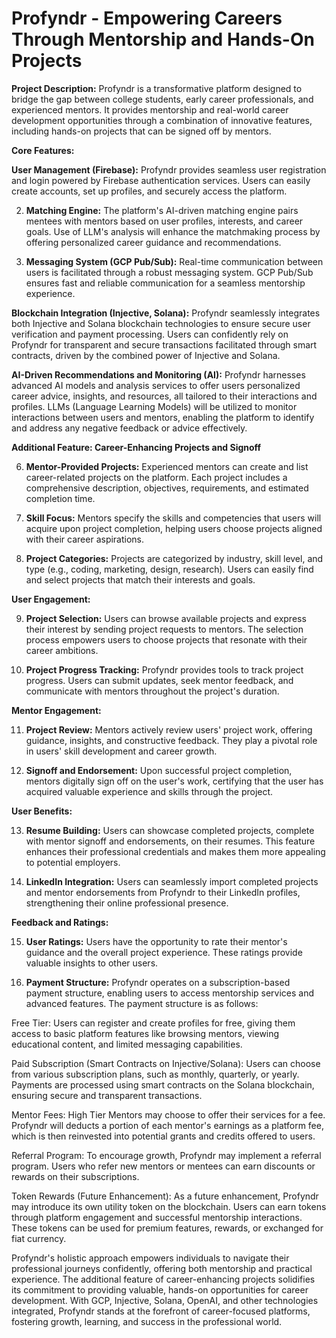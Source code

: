 # Profyndr - Empowering Careers Through Mentorship and Hands-On Projects

**Project Description:** Profyndr is a transformative platform designed to bridge the gap between college students, early career professionals, and experienced mentors. It provides mentorship and real-world career development opportunities through a combination of innovative features, including hands-on projects that can be signed off by mentors.

**Core Features:**

**User Management (Firebase):** Profyndr provides seamless user registration and login powered by Firebase authentication services. Users can easily create accounts, set up profiles, and securely access the platform.

2. **Matching Engine:** The platform's AI-driven matching engine pairs mentees with mentors based on user profiles, interests, and career goals. Use of LLM's analysis will enhance the matchmaking process by offering personalized career guidance and recommendations.

3. **Messaging System (GCP Pub/Sub):** Real-time communication between users is facilitated through a robust messaging system. GCP Pub/Sub ensures fast and reliable communication for a seamless mentorship experience.

**Blockchain Integration (Injective, Solana):** Profyndr seamlessly integrates both Injective and Solana blockchain technologies to ensure secure user verification and payment processing. Users can confidently rely on Profyndr for transparent and secure transactions facilitated through smart contracts, driven by the combined power of Injective and Solana.

**AI-Driven Recommendations and Monitoring (AI):** Profyndr harnesses advanced AI models and analysis services to offer users personalized career advice, insights, and resources, all tailored to their interactions and profiles. LLMs (Language Learning Models) will be utilized to monitor interactions between users and mentors, enabling the platform to identify and address any negative feedback or advice effectively.

**Additional Feature: Career-Enhancing Projects and Signoff**

6. **Mentor-Provided Projects:** Experienced mentors can create and list career-related projects on the platform. Each project includes a comprehensive description, objectives, requirements, and estimated completion time.

7. **Skill Focus:** Mentors specify the skills and competencies that users will acquire upon project completion, helping users choose projects aligned with their career aspirations.

8. **Project Categories:** Projects are categorized by industry, skill level, and type (e.g., coding, marketing, design, research). Users can easily find and select projects that match their interests and goals.

**User Engagement:**

9. **Project Selection:** Users can browse available projects and express their interest by sending project requests to mentors. The selection process empowers users to choose projects that resonate with their career ambitions.

10. **Project Progress Tracking:** Profyndr provides tools to track project progress. Users can submit updates, seek mentor feedback, and communicate with mentors throughout the project's duration.

**Mentor Engagement:**

11. **Project Review:** Mentors actively review users' project work, offering guidance, insights, and constructive feedback. They play a pivotal role in users' skill development and career growth.

12. **Signoff and Endorsement:** Upon successful project completion, mentors digitally sign off on the user's work, certifying that the user has acquired valuable experience and skills through the project.

**User Benefits:**

13. **Resume Building:** Users can showcase completed projects, complete with mentor signoff and endorsements, on their resumes. This feature enhances their professional credentials and makes them more appealing to potential employers.

14. **LinkedIn Integration:** Users can seamlessly import completed projects and mentor endorsements from Profyndr to their LinkedIn profiles, strengthening their online professional presence.

**Feedback and Ratings:**

15. **User Ratings:** Users have the opportunity to rate their mentor's guidance and the overall project experience. These ratings provide valuable insights to other users.

16. **Payment Structure:** Profyndr operates on a subscription-based payment structure, enabling users to access mentorship services and advanced features. The payment structure is as follows:

Free Tier: Users can register and create profiles for free, giving them access to basic platform features like browsing mentors, viewing educational content, and limited messaging capabilities.

Paid Subscription (Smart Contracts on Injective/Solana): Users can choose from various subscription plans, such as monthly, quarterly, or yearly. Payments are processed using smart contracts on the Solana blockchain, ensuring secure and transparent transactions.

Mentor Fees: High Tier Mentors may choose to offer their services for a fee. Profyndr will deducts a portion of each mentor's earnings as a platform fee, which is then reinvested into potential grants and credits offered to users.

Referral Program: To encourage growth, Profyndr may implement a referral program. Users who refer new mentors or mentees can earn discounts or rewards on their subscriptions.

Token Rewards (Future Enhancement): As a future enhancement, Profyndr may introduce its own utility token on the blockchain. Users can earn tokens through platform engagement and successful mentorship interactions. These tokens can be used for premium features, rewards, or exchanged for fiat currency.

Profyndr's holistic approach empowers individuals to navigate their professional journeys confidently, offering both mentorship and practical experience. The additional feature of career-enhancing projects solidifies its commitment to providing valuable, hands-on opportunities for career development. With GCP, Injective, Solana, OpenAI, and other technologies integrated, Profyndr stands at the forefront of career-focused platforms, fostering growth, learning, and success in the professional world.